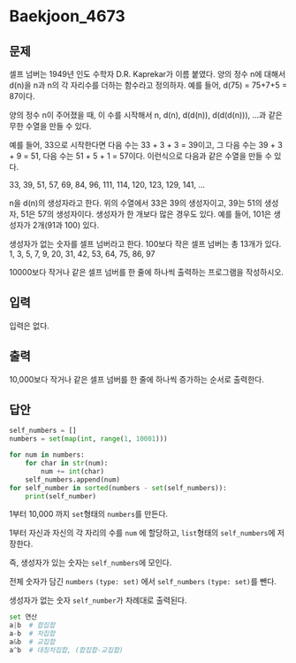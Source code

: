 # Baekjoon_4673



## 문제

셀프 넘버는 1949년 인도 수학자 D.R. Kaprekar가 이름 붙였다. 양의 정수 n에 대해서 d(n)을 n과 n의 각 자리수를 더하는 함수라고 정의하자. 예를 들어, d(75) = 75+7+5 = 87이다.

양의 정수 n이 주어졌을 때, 이 수를 시작해서 n, d(n), d(d(n)), d(d(d(n))), ...과 같은 무한 수열을 만들 수 있다. 

예를 들어, 33으로 시작한다면 다음 수는 33 + 3 + 3 = 39이고, 그 다음 수는 39 + 3 + 9 = 51, 다음 수는 51 + 5 + 1 = 57이다. 이런식으로 다음과 같은 수열을 만들 수 있다.

33, 39, 51, 57, 69, 84, 96, 111, 114, 120, 123, 129, 141, ...

n을 d(n)의 생성자라고 한다. 위의 수열에서 33은 39의 생성자이고, 39는 51의 생성자, 51은 57의 생성자이다. 생성자가 한 개보다 많은 경우도 있다. 예를 들어, 101은 생성자가 2개(91과 100) 있다. 

생성자가 없는 숫자를 셀프 넘버라고 한다. 100보다 작은 셀프 넘버는 총 13개가 있다. 1, 3, 5, 7, 9, 20, 31, 42, 53, 64, 75, 86, 97

10000보다 작거나 같은 셀프 넘버를 한 줄에 하나씩 출력하는 프로그램을 작성하시오.



## 입력

입력은 없다.



## 출력

10,000보다 작거나 같은 셀프 넘버를 한 줄에 하나씩 증가하는 순서로 출력한다.



## 답안

```python
self_numbers = []
numbers = set(map(int, range(1, 10001)))

for num in numbers:
    for char in str(num):
        num += int(char)
    self_numbers.append(num)
for self_number in sorted(numbers - set(self_numbers)):
    print(self_number)
```



1부터 10,000 까지 `set`형태의 `numbers`를 만든다.

1부터 자신과 자신의 각 자리의 수를 `num` 에 할당하고, `list`형태의 `self_numbers`에 저장한다.

즉, 생성자가 있는 숫자는 `self_numbers`에 모인다.

전체 숫자가 담긴 `numbers` `(type: set)` 에서 `self_numbers` `(type: set)`를 뺀다.

생성자가 없는 숫자 `self_number`가 차례대로 출력된다.



```python
set 연산
a|b  # 합집합
a-b  # 차집합
a&b  # 교집합
a^b  # 대칭차집합, (합집합-교집합)
```

